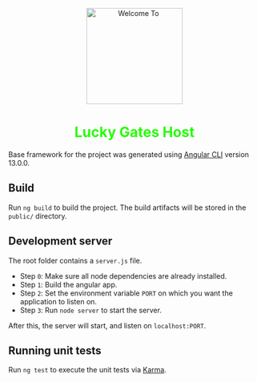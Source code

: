 <p align="center">
  <img width="192" src="https://media.giphy.com/media/3HMUcKCsiyBhiFKzeB/giphy.gif" alt="Welcome To">
</p>

<h1 align="center"><font color="#26fd00">Lucky Gates Host</font></h1>

Base framework for the project was generated using [Angular CLI](https://github.com/angular/angular-cli) version 13.0.0.

## Build

Run `ng build` to build the project. The build artifacts will be stored in the `public/` directory.

## Development server

The root folder contains a `server.js` file.

<ul>
  <li>Step <code>0</code>: Make sure all node dependencies are already installed.</li>
  <li>Step <code>1</code>: Build the angular app.</li>
  <li>Step <code>2</code>: Set the environment variable <code>PORT</code> on which you want the application to listen on.</li>
  <li>Step <code>3</code>: Run <code>node server</code> to start the server.</li>
</ul>

After this, the server will start, and listen on `localhost:PORT`.

## Running unit tests

Run `ng test` to execute the unit tests via [Karma](https://karma-runner.github.io).
